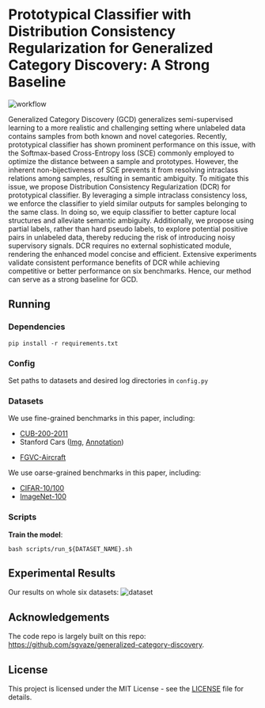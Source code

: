 # Prototypical Classifier with Distribution Consistency Regularization for Generalized Category Discovery: A Strong Baseline

![workflow](assets/dcr.png)

Generalized Category Discovery (GCD) generalizes semi-supervised learning to a more realistic and challenging  setting where unlabeled data contains samples from both known and novel categories. Recently, prototypical classifier has shown prominent performance on this issue, with the Softmax-based Cross-Entropy loss (SCE) commonly employed to optimize the distance between a sample and prototypes. However, the inherent non-bijectiveness of SCE prevents it from resolving intraclass relations among samples, resulting in semantic ambiguity. To mitigate this issue, we propose Distribution Consistency Regularization (DCR) for prototypical classifier. By leveraging a simple intraclass consistency loss, we enforce the classifier to yield similar outputs for samples belonging to the same class. In doing so, we equip classifier to better capture local structures and alleviate semantic ambiguity. Additionally, we propose using partial labels, rather than hard pseudo labels, to explore potential positive pairs in unlabeled data, thereby reducing the risk of introducing noisy supervisory signals. DCR requires no external sophisticated module, rendering the enhanced model concise and efficient. Extensive experiments validate consistent performance benefits of DCR while  achieving competitive or better performance on six benchmarks. Hence, our method can serve as a strong baseline for GCD.

## Running

### Dependencies

```
pip install -r requirements.txt
```

### Config

Set paths to datasets and desired log directories in ```config.py```


### Datasets

We use fine-grained benchmarks in this paper, including:

* [CUB-200-2011](http://www.vision.caltech.edu/visipedia-data/CUB-200-2011/CUB_200_2011.tgz)
* Stanford Cars ([Img](http://imagenet.stanford.edu/internal/car196/car_ims.tgz), [Annotation](http://imagenet.stanford.edu/internal/car196/cars_annos.mat))
- [FGVC-Aircraft](https://www.robots.ox.ac.uk/~vgg/data/fgvc-aircraft/)


We use oarse-grained benchmarks in this paper, including:

* [CIFAR-10/100](https://pytorch.org/vision/stable/datasets.html)
* [ImageNet-100](https://image-net.org/download.php)

### Scripts

**Train the model**:

```
bash scripts/run_${DATASET_NAME}.sh
```

## Experimental Results
Our results on  whole six datasets:
![dataset](assets/comparison.png)

## Acknowledgements

The code repo is largely built on this repo: https://github.com/sgvaze/generalized-category-discovery.

## License

This project is licensed under the MIT License - see the [LICENSE](LICENSE) file for details.
